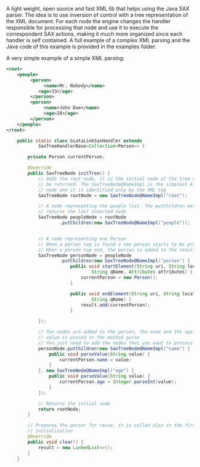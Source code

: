 A light weight, open source and fast XML lib that helps using the Java SAX parser. The idea is to use inversion of control with a tree representation of the XML document. For each node the engine changes the handler responsible for processing that node and use it to execute the correspondent SAX actions, making it much more organized since each handler is self contained. A full example of a complex XML parsing and the Java code of this example is provided in the examples folder.


A very simple example of a simple XML parsing:
```xml
<root>
    <people>
	     <person>
		      <name>Mr. Nobody</name>
	      	<age>33</age>
	     </person>
	     <person>
		      <name>John Doe</name>
		      <age>28</age>
	     </person>
    </people>
</root>
```

```java
    public static class GiataLinkSaxHandler extends
            SaxTreeHandlerBase<Collection<Person>> {

        private Person currentPerson;

        @Override
        public SaxTreeNode initTree() {
            // Adds the root node, it is the initial node of the tree and will
            // be returned. The SaxTreeNodeQNameImpl is the simplest kind of
            // node and it is identified only by the XML tag
            SaxTreeNode rootNode = new SaxTreeNodeQNameImpl("root");

            // A node representing the people list. The putChildren method
            // returns the last inserted node
            SaxTreeNode peopleNode = rootNode
                    .putChildren(new SaxTreeNodeQNameImpl("people"));


            // A node representing one Person
            // When a person tag is found a new person starts to be processed
            // When a person tag end, the person is added to the result
            SaxTreeNode personNode = peopleNode
                    .putChildren(new SaxTreeNodeQNameImpl("person") {
                        public void startElement(String uri, String localName,
                                String qName, Attributes attributes) {
                            currentPerson = new Person();
                        }

                        public void endElement(String uri, String localName,
                                String qName) {
                            result.add(currentPerson);
                        }

            });

            // Two nodes are added to the person, the name and the age. The read
            // value is passed to the method parse
            // You just need to add the nodes that you want to process
            personNode.putChildren(new SaxTreeNodeQNameImpl("name") {
                public void parseValue(String value) {
                    currentPerson.name = value;
                }
            }, new SaxTreeNodeQNameImpl("age") {
                public void parseValue(String value) {
                    currentPerson.age = Integer.parseInt(value);
                }
            });

            // Returns the initial node
            return rootNode;
        }

        // Prepares the parser for reuse, it is called also in the first
        // initialization
        @Override
        public void clear() {
            result = new LinkedList<>();
        }
    }
```
